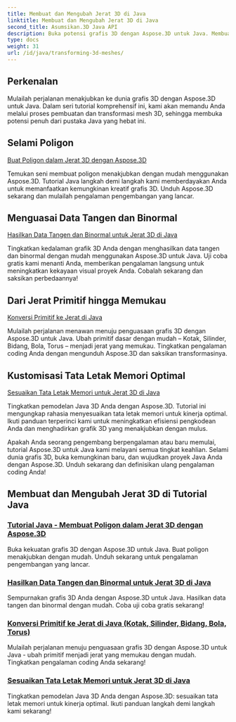 ```yaml
---
title: Membuat dan Mengubah Jerat 3D di Java
linktitle: Membuat dan Mengubah Jerat 3D di Java
second_title: Asumsikan.3D Java API
description: Buka potensi grafis 3D dengan Aspose.3D untuk Java. Membuat, mengubah, dan mengoptimalkan mesh dengan mudah. Tingkatkan pengalaman coding Anda dengan tutorial kami.
type: docs
weight: 31
url: /id/java/transforming-3d-meshes/
---
```


## Perkenalan

Mulailah perjalanan menakjubkan ke dunia grafis 3D dengan Aspose.3D untuk Java. Dalam seri tutorial komprehensif ini, kami akan memandu Anda melalui proses pembuatan dan transformasi mesh 3D, sehingga membuka potensi penuh dari pustaka Java yang hebat ini.

## Selami Poligon 
[Buat Poligon dalam Jerat 3D dengan Aspose.3D](./create-polygons-in-meshes/)

Temukan seni membuat poligon menakjubkan dengan mudah menggunakan Aspose.3D. Tutorial Java langkah demi langkah kami memberdayakan Anda untuk memanfaatkan kemungkinan kreatif grafis 3D. Unduh Aspose.3D sekarang dan mulailah pengalaman pengembangan yang lancar.

## Menguasai Data Tangen dan Binormal
[Hasilkan Data Tangen dan Binormal untuk Jerat 3D di Java](./generate-tangent-binormal-data/)

Tingkatkan kedalaman grafik 3D Anda dengan menghasilkan data tangen dan binormal dengan mudah menggunakan Aspose.3D untuk Java. Uji coba gratis kami menanti Anda, memberikan pengalaman langsung untuk meningkatkan kekayaan visual proyek Anda. Cobalah sekarang dan saksikan perbedaannya!

## Dari Jerat Primitif hingga Memukau 
[Konversi Primitif ke Jerat di Java](./convert-primitives-to-meshes/)

Mulailah perjalanan menawan menuju penguasaan grafis 3D dengan Aspose.3D untuk Java. Ubah primitif dasar dengan mudah – Kotak, Silinder, Bidang, Bola, Torus – menjadi jerat yang memukau. Tingkatkan pengalaman coding Anda dengan mengunduh Aspose.3D dan saksikan transformasinya.

## Kustomisasi Tata Letak Memori Optimal 
[Sesuaikan Tata Letak Memori untuk Jerat 3D di Java](./customize-mesh-memory-layout/)

Tingkatkan pemodelan Java 3D Anda dengan Aspose.3D. Tutorial ini mengungkap rahasia menyesuaikan tata letak memori untuk kinerja optimal. Ikuti panduan terperinci kami untuk meningkatkan efisiensi pengkodean Anda dan menghadirkan grafik 3D yang menakjubkan dengan mulus.

Apakah Anda seorang pengembang berpengalaman atau baru memulai, tutorial Aspose.3D untuk Java kami melayani semua tingkat keahlian. Selami dunia grafis 3D, buka kemungkinan baru, dan wujudkan proyek Java Anda dengan Aspose.3D. Unduh sekarang dan definisikan ulang pengalaman coding Anda!
## Membuat dan Mengubah Jerat 3D di Tutorial Java
### [Tutorial Java - Membuat Poligon dalam Jerat 3D dengan Aspose.3D](./create-polygons-in-meshes/)
Buka kekuatan grafis 3D dengan Aspose.3D untuk Java. Buat poligon menakjubkan dengan mudah. Unduh sekarang untuk pengalaman pengembangan yang lancar.
### [Hasilkan Data Tangen dan Binormal untuk Jerat 3D di Java](./generate-tangent-binormal-data/)
Sempurnakan grafis 3D Anda dengan Aspose.3D untuk Java. Hasilkan data tangen dan binormal dengan mudah. Coba uji coba gratis sekarang!
### [Konversi Primitif ke Jerat di Java (Kotak, Silinder, Bidang, Bola, Torus)](./convert-primitives-to-meshes/)
Mulailah perjalanan menuju penguasaan grafis 3D dengan Aspose.3D untuk Java - ubah primitif menjadi jerat yang memukau dengan mudah. Tingkatkan pengalaman coding Anda sekarang!
### [Sesuaikan Tata Letak Memori untuk Jerat 3D di Java](./customize-mesh-memory-layout/)
Tingkatkan pemodelan Java 3D Anda dengan Aspose.3D: sesuaikan tata letak memori untuk kinerja optimal. Ikuti panduan langkah demi langkah kami sekarang!
